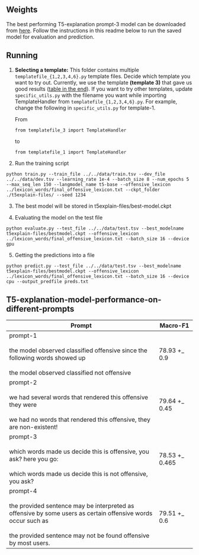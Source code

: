 ## Weights

The best performing T5-explanation prompt-3 model can be downloaded from [here](https://drive.google.com/drive/folders/1_IIQ-ajl3qSnO1waigB3hqs7xpicVXPu?usp=sharing). Follow the instructions in this readme below to run the saved model for evaluation and prediction.

## Running 

1. __Selecting a template:__ This folder contains multiple `templatefile_{1,2,3,4,6}.py` template files. Decide which template you want to try out. Currently, we use the template __(template 3)__ that gave us good results ([table in the end](#T5-explanation-model-performance-on-different-prompts)). If you want to try other templates, update `specific_utils.py` with the filename you want while importing TemplateHandler from `templatefile_{1,2,3,4,6}.py`. For example, change the following in `specific_utils.py` for template-1.

    From 

    `from templatefile_3 import TemplateHandler`

    to

    `from templatefile_1 import TemplateHandler`


2. Run the training script

```
python train.py --train_file ../../data/train.tsv --dev_file ../../data/dev.tsv --learning_rate 1e-4 --batch_size 8 --num_epochs 5 --max_seq_len 150 --langmodel_name t5-base --offensive_lexicon ../lexicon_words/final_offensive_lexicon.txt --ckpt_folder ./t5explain-files/ --seed 1234
```

3. The best model will be stored in t5explain-files/best-model.ckpt

4. Evaluating the model on the test file

```
python evaluate.py --test_file ../../data/test.tsv --best_modelname t5explain-files/bestmodel.ckpt --offensive_lexicon ../lexicon_words/final_offensive_lexicon.txt --batch_size 16 --device gpu
```

5. Getting the predictions into a file

```
python predict.py --test_file ../../data/test.tsv --best_modelname t5explain-files/bestmodel.ckpt --offensive_lexicon ../lexicon_words/final_offensive_lexicon.txt --batch_size 16 --device cpu --output_predfile preds.txt
```

## T5-explanation-model-performance-on-different-prompts

| Prompt                                                                                                                                                                                | Macro-F1       |
|---------------------------------------------------------------------------------------------------------------------------------------------------------------------------------------|----------------|
| prompt-1 <br /><br />the model observed classified offensive since the following words showed up<br /><br /> the model observed classified not offensive                                                      | 78.93 +_ 0.9   |
| prompt-2 <br /><br />we had several words that rendered this offensive they were <br /><br />we had no words that rendered this offensive, they are non-existent!                                             | 79.64 +_ 0.45  |
| prompt-3 <br /><br /> which words made us decide this is offensive, you ask? here you go: <br /><br />which words made us decide this is not offensive, you ask?                                               | 78.53 +_ 0.465 |
| prompt-4 <br /><br />the provided sentence may be interpreted as offensive by some users as certain offensive words occur such as<br /><br /> the provided sentence may not be found offensive by most users. | 79.51 +_ 0.6   |